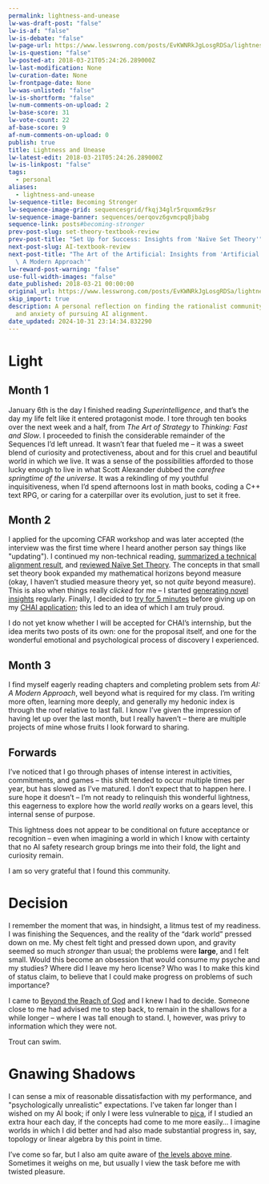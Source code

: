 ```yaml
---
permalink: lightness-and-unease
lw-was-draft-post: "false"
lw-is-af: "false"
lw-is-debate: "false"
lw-page-url: https://www.lesswrong.com/posts/EvKWNRkJgLosgRDSa/lightness-and-unease
lw-is-question: "false"
lw-posted-at: 2018-03-21T05:24:26.289000Z
lw-last-modification: None
lw-curation-date: None
lw-frontpage-date: None
lw-was-unlisted: "false"
lw-is-shortform: "false"
lw-num-comments-on-upload: 2
lw-base-score: 31
lw-vote-count: 22
af-base-score: 9
af-num-comments-on-upload: 0
publish: true
title: Lightness and Unease
lw-latest-edit: 2018-03-21T05:24:26.289000Z
lw-is-linkpost: "false"
tags:
  - personal
aliases:
  - lightness-and-unease
lw-sequence-title: Becoming Stronger
lw-sequence-image-grid: sequencesgrid/fkqj34glr5rquxm6z9sr
lw-sequence-image-banner: sequences/oerqovz6gvmcpq8jbabg
sequence-link: posts#becoming-stronger
prev-post-slug: set-theory-textbook-review
prev-post-title: "Set Up for Success: Insights from 'Naïve Set Theory'"
next-post-slug: AI-textbook-review
next-post-title: "The Art of the Artificial: Insights from 'Artificial Intelligence:\
  \ A Modern Approach'"
lw-reward-post-warning: "false"
use-full-width-images: "false"
date_published: 2018-03-21 00:00:00
original_url: https://www.lesswrong.com/posts/EvKWNRkJgLosgRDSa/lightness-and-unease
skip_import: true
description: A personal reflection on finding the rationalist community and the joy
  and anxiety of pursuing AI alignment.
date_updated: 2024-10-31 23:14:34.832290
---
```




# Light

## Month 1

January 6th is the day I finished reading _Superintelligence_, and that’s the day my life felt like it entered protagonist mode. I tore through ten books over the next week and a half, from _The Art of Strategy_ to _Thinking: Fast and Slow_. I proceeded to finish the considerable remainder of the Sequences I’d left unread. It wasn’t fear that fueled me – it was a sweet blend of curiosity and protectiveness, about and for this cruel and beautiful world in which we live. It was a sense of the possibilities afforded to those lucky enough to live in what Scott Alexander dubbed the _carefree springtime of the universe_. It was a rekindling of my youthful inquisitiveness, when I’d spend afternoons lost in math books, coding a C++ text RPG, or caring for a caterpillar over its evolution, just to set it free.

## Month 2

I applied for the upcoming CFAR workshop and was later accepted (the interview was the first time where I heard another person say things like "updating"). I continued my non-technical reading, [summarized a technical alignment result](/toy-instrumental-convergence-paper-walkthrough), and [reviewed Naïve Set Theory](/set-theory-textbook-review). The concepts in that small set theory book expanded my mathematical horizons beyond measure (okay, I haven’t studied measure theory yet, so not _quite_ beyond measure). This is also when things really _clicked_ for me – I started [generating novel insights](/how-to-dissolve-it) regularly. Finally, I decided to [try for 5 minutes](https://www.readthesequences.com/UseTheTryHarderLuke) before giving up on my [CHAI application](http://humancompatible.ai/jobs); this led to an idea of which I am truly proud.

I do not yet know whether I will be accepted for CHAI’s internship, but the idea merits two posts of its own: one for the proposal itself, and one for the wonderful emotional and psychological process of discovery I experienced.

## Month 3

I find myself eagerly reading chapters and completing problem sets from _AI: A Modern Approach_, well beyond what is required for my class. I’m writing more often, learning more deeply, and generally my hedonic index is through the roof relative to last fall. I know I’ve given the impression of having let up over the last month, but I really haven’t – there are multiple projects of mine whose fruits I look forward to sharing.

## Forwards

I’ve noticed that I go through phases of intense interest in activities, commitments, and games – this shift tended to occur multiple times per year, but has slowed as I’ve matured. I don’t expect that to happen here. I sure hope it doesn’t – I’m not ready to relinquish this wonderful lightness, this eagerness to explore how the world _really_ works on a gears level, this internal sense of purpose.

This lightness does not appear to be conditional on future acceptance or recognition – even when imagining a world in which I know with certainty that no AI safety research group brings me into their fold, the light and curiosity remain.

I am so very grateful that I found this community.

# Decision

I remember the moment that was, in hindsight, a litmus test of my readiness. I was finishing the Sequences, and the reality of the “dark world” pressed down on me. My chest felt tight and pressed down upon, and gravity seemed so much _stronger_ than usual; the problems were **large**, and I felt small. Would this become an obsession that would consume my psyche and my studies? Where did I leave my hero license? Who was I to make this kind of status claim, to believe that I could make progress on problems of such importance?

I came to [Beyond the Reach of God](https://www.lesswrong.com/posts/sYgv4eYH82JEsTD34/beyond-the-reach-of-god) and I knew I had to decide. Someone close to me had advised me to step back, to remain in the shallows for a while longer – where I was tall enough to stand. I, however, was privy to information which they were not.

Trout can swim.

# Gnawing Shadows

I can sense a mix of reasonable dissatisfaction with my performance, and "psychologically unrealistic" expectations. I’ve taken far longer than I wished on my AI book; if only I were less vulnerable to [pica](http://lesswrong.com/lw/15w/experiential_pica/), if I studied an extra hour each day, if the concepts had come to me more easily… I imagine worlds in which I did better and had also made substantial progress in, say, topology or linear algebra by this point in time.

I’ve come so far, but I also am quite aware of [the levels above mine](https://www.readthesequences.com/TheLevelAboveMine). Sometimes it weighs on me, but usually I view the task before me with twisted pleasure.
